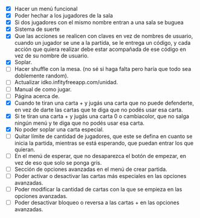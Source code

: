 - [x] Hacer un menú funcional
- [x] Poder hechar a los jugadores de la sala
- [x] Si dos jugadores con el mismo nombre entran a una sala se buguea
- [x] Sistema de suerte
- [x] Que las acciones se realicen con claves en vez de nombres de usuario, cuando un jugador se une a la partida, se le entrega un código, y cada acción que quiera realizar debe estar acompañada de ese código en vez de su nombre de usuario.
- [x] Soplar.
- [ ] Hacer shuffle con la mesa. (no sé si haga falta pero haría que todo sea doblemente random).
- [ ] Actualizar idko.infityfreeapp.com/unidad.
- [ ] Manual de como jugar.
- [ ] Página acerca de.
- [x] Cuando te tiran una carta + y jugás una carta que no puede defenderte, en vez de darte las cartas que te diga que no podés usar esa carta.
- [x] Si te tiran una carta + y jugás una carta 0 o cambiacolor, que no salga ningún menú y te diga que no podés usar esa carta.
- [x] No poder soplar una carta especial.
- [ ] Quitar límite de cantidad de jugadores, que este se defina en cuanto se inicia la partida, mientras se está esperando, que puedan entrar los que quieran.
- [ ] En el menú de esperar, que no desaparezca el botón de empezar, en vez de eso que solo se ponga gris.
- [ ] Sección de opciones avanzadas en el menú de crear partida.
- [ ] Poder activar o desactivar las cartas más especiales en las opciones avanzadas.
- [ ] Poder modificar la cantidad de cartas con la que se empieza en las opciones avanzadas.
- [ ] Poder desactivar bloqueo o reversa a las cartas + en las opciones avanzadas.
